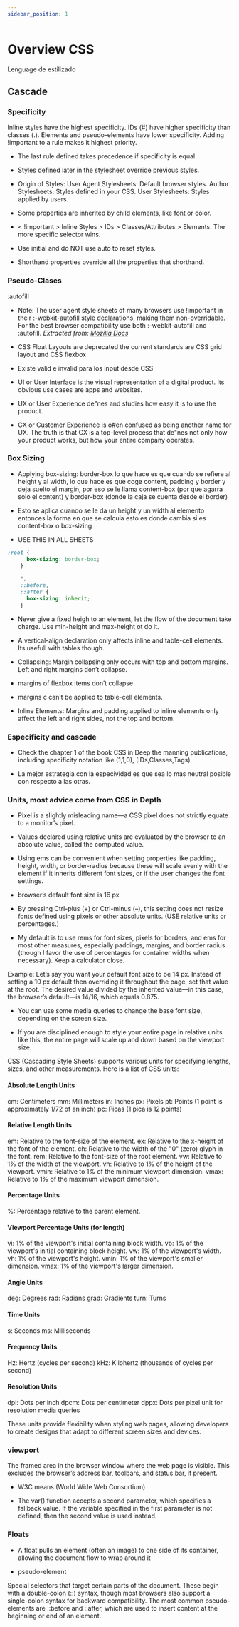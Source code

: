 ```yaml
---
sidebar_position: 1
---
```


# Overview CSS

Lenguage de estilizado

## **Cascade**

### Specificity

Inline styles have the highest specificity.
IDs (#) have higher specificity than classes (.).
Elements and pseudo-elements have lower specificity.
Adding !important to a rule makes it highest priority.

- The last rule defined takes precedence if specificity is equal.
- Styles defined later in the stylesheet override previous styles.

- Origin of Styles:
User Agent Stylesheets: Default browser styles.
Author Stylesheets: Styles defined in your CSS.
User Stylesheets: Styles applied by users.

- Some properties are inherited by child elements, like font or color.

- < !important > Inline Styles > IDs > Classes/Attributes > Elements.
The more specific selector wins.

- Use initial and do NOT use auto to reset styles.

- Shorthand properties override all the properties that shorthand.

### Pseudo-Clases

:autofill

- Note: The user agent style sheets of many browsers use !important in their :-webkit-autofill style declarations, making them non-overridable. For the best browser compatibility use both :-webkit-autofill and :autofill.
*Extracted from: [Mozilla Docs](https://developer.mozilla.org/en-US/docs/Web/CSS/:autofill)*

- CSS Float Layouts are deprecated the current standards are CSS grid layout and CSS flexbox

- Existe valid e invalid para los input desde CSS

- UI or User Interface is the visual representation of a digital
product. Its obvious use cases are apps and websites.

- UX or User Experience de"nes and studies how easy it is to
use the product.

- CX or Customer Experience is o#en confused as being another
name for UX. The truth is that CX is a top-level process that
de"nes not only how your product works, but how your entire
company operates.

### Box Sizing

- Applying box-sizing: border-box lo que hace es que cuando se refiere al height y al width, lo que hace es que coge content, padding y border y deja suelto el margin, por eso se le llama content-box (por que agarra solo el content) y border-box (donde la caja se cuenta desde el border)
- Esto se aplica cuando se le da un height y un width al elemento entonces la forma en que se calcula esto es donde cambia si es content-box o box-sizing

- USE THIS IN ALL SHEETS

```css
:root {
      box-sizing: border-box;
    }

    *,
    ::before,
    ::after {
      box-sizing: inherit;
    }
```

- Never give a fixed heigh to an element, let the flow of the document take charge. Use min-height and max-height ot do it.

- A vertical-align declaration only affects inline and table-cell elements. Its usefull with tables though.

- Collapsing: Margin collapsing only occurs with top and bottom margins. Left and right margins don’t collapse.

- margins of flexbox items don’t collapse

- margins c can’t be applied to table-cell elements.

- Inline Elements: Margins and padding applied to inline elements only affect the left and right sides, not the top and bottom.

### Especificity and cascade

- Check the chapter 1 of the book CSS in Deep the manning publications, including specificity notation like (1,1,0), (IDs,Classes,Tags)

- La mejor estrategia con la especividad es que sea lo mas neutral posible con respecto a las otras.

### **Units**, most advice come from CSS in Depth

- Pixel is a slightly misleading name—a CSS pixel does not strictly equate to a monitor’s pixel.

- Values declared using relative units are evaluated by the browser to an absolute value, called the computed value.

- Using ems can be convenient when setting properties like padding, height, width, or border-radius because these will scale evenly with the element if it inherits different font sizes, or if the user changes the font settings.

- browser’s default font size is 16 px

- By pressing Ctrl-plus (+) or Ctrl-minus (–), this setting does not resize fonts defined using pixels or other absolute units. (USE relative units or percentages.)

- My default is to use rems for font sizes, pixels for borders, and ems for most other measures, especially paddings, margins, and border radius (though I favor the use of percentages for container widths when necessary). Keep a calculator close.

Example: Let’s say you want your default font size to be 14 px. Instead of setting a 10 px default then overriding it throughout the page, set that value at the root. The desired value divided by the inherited value—in this case, the browser’s default—is 14/16, which equals 0.875.

- You can use some media queries to change the base font size, depending on the screen size.

- If you are disciplined enough to style your entire page in relative units like this, the entire page will scale up and down based on the viewport size.

CSS (Cascading Style Sheets) supports various units for specifying lengths, sizes, and other measurements. Here is a list of CSS units:

#### Absolute Length Units

cm: Centimeters
mm: Millimeters
in: Inches
px: Pixels
pt: Points (1 point is approximately 1/72 of an inch)
pc: Picas (1 pica is 12 points)

#### Relative Length Units

em: Relative to the font-size of the element.
ex: Relative to the x-height of the font of the element.
ch: Relative to the width of the "0" (zero) glyph in the font.
rem: Relative to the font-size of the root element.
vw: Relative to 1% of the width of the viewport.
vh: Relative to 1% of the height of the viewport.
vmin: Relative to 1% of the minimum viewport dimension.
vmax: Relative to 1% of the maximum viewport dimension.

#### Percentage Units

%: Percentage relative to the parent element.

#### Viewport Percentage Units (for length)

vi: 1% of the viewport's initial containing block width.
vb: 1% of the viewport's initial containing block height.
vw: 1% of the viewport's width.
vh: 1% of the viewport's height.
vmin: 1% of the viewport's smaller dimension.
vmax: 1% of the viewport's larger dimension.

#### Angle Units

deg: Degrees
rad: Radians
grad: Gradients
turn: Turns

#### Time Units

s: Seconds
ms: Milliseconds

#### Frequency Units

Hz: Hertz (cycles per second)
kHz: Kilohertz (thousands of cycles per second)

#### Resolution Units

dpi: Dots per inch
dpcm: Dots per centimeter
dppx: Dots per pixel unit for resolution media queries

These units provide flexibility when styling web pages, allowing developers to create designs that adapt to different screen sizes and devices.

### viewport

The framed area in the browser window where the web page is visible. This excludes the browser’s address bar, toolbars, and status bar, if present.

- W3C means (World Wide Web Consortium)

- The var() function accepts a second parameter, which specifies a fallback value. If the variable specified in the first parameter is not defined, then the second value is used instead.

### Floats

- A float pulls an element (often an image) to one side of its container, allowing the document flow to wrap around it

- pseudo-element

Special selectors that target certain parts of the document. These begin with a double-colon (::) syntax, though most browsers also support a single-colon syntax for backward compatibility. The most common pseudo-elements are ::before and ::after, which are used to insert content at the beginning or end of an element.
